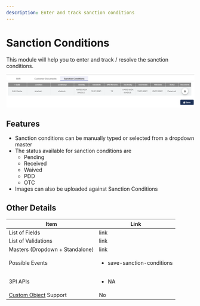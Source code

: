 ```yaml
---
description: Enter and track sanction conditions
---
```


# Sanction Conditions

This module will help you to enter and track / resolve the sanction conditions.&#x20;

![](<../../.gitbook/assets/image (86).png>)

## Features

* Sanction conditions can be manually typed or selected from a dropdown master
* The status available for sanction conditions are&#x20;
  * Pending
  * Received
  * Waived
  * PDD
  * OTC
* Images can also be uploaded against Sanction Conditions



## **Other Details**

| **Item**                                                                                                   | **Link**                                   |
| ---------------------------------------------------------------------------------------------------------- | ------------------------------------------ |
| List of Fields                                                                                             | link                                       |
| List of Validations                                                                                        | link                                       |
| Masters (Dropdown + Standalone)                                                                            | link                                       |
| Possible Events                                                                                            | <ul><li>save-sanction-conditions</li></ul> |
| 3PI APIs                                                                                                   | <ul><li>NA</li></ul>                       |
| [Custom Object](../../for-admins/product-level/custom-objects.md#process-to-create-custom-objects) Support | No                                         |
